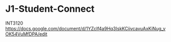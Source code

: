 # J1-Student-Connect
INT3120
https://docs.google.com/document/d/1YZclf4a9Hq3IskKCiivcavuAxKiNug_vOK54VuMfDPA/edit
